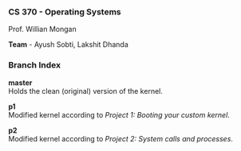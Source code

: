 ### CS 370 - Operating Systems ###

Prof. Willian Mongan

**Team** - Ayush Sobti, Lakshit Dhanda


### Branch Index ###

**master**  
Holds the clean (original) version of the kernel.

**p1**  
Modified kernel according to *Project 1: Booting your custom kernel*.

**p2**  
Modified kernel according to *Project 2: System calls and processes*.

